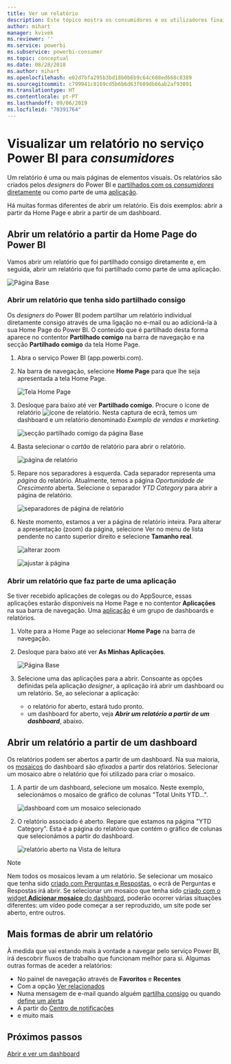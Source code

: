 ```yaml
---
title: Ver um relatório
description: Este tópico mostra os consumidores e os utilizadores finais do Power BI que tiveram de abrir e ver um relatório do Power BI.
author: mihart
manager: kvivek
ms.reviewer: ''
ms.service: powerbi
ms.subservice: powerbi-consumer
ms.topic: conceptual
ms.date: 08/28/2018
ms.author: mihart
ms.openlocfilehash: e02d7bfa295b3bd18b0b6b9c64c688ed668c8389
ms.sourcegitcommit: c799941c8169cd5b6b6d63f609db66ab2af93891
ms.translationtype: HT
ms.contentlocale: pt-PT
ms.lasthandoff: 09/06/2019
ms.locfileid: "70391764"
---
```

# <a name="view-a-report-in-the-power-bi-service-for-consumers"></a>Visualizar um relatório no serviço Power BI para *consumidores*
Um relatório é uma ou mais páginas de elementos visuais. Os relatórios são criados pelos *designers* do Power BI e [partilhados com os *consumidores* diretamente](end-user-shared-with-me.md) ou como parte de uma [aplicação](end-user-apps.md). 

Há muitas formas diferentes de abrir um relatório. Eis dois exemplos: abrir a partir da Home Page e abrir a partir de um dashboard. 

<!-- add art-->


## <a name="open-a-report-from-power-bi-home"></a>Abrir um relatório a partir da Home Page do Power BI
Vamos abrir um relatório que foi partilhado consigo diretamente e, em seguida, abrir um relatório que foi partilhado como parte de uma aplicação.

   ![Página Base](./media/end-user-report-open/power-bi-home-canvas.png)

### <a name="open-a-report-that-has-been-shared-with-you"></a>Abrir um relatório que tenha sido partilhado consigo
Os *designers* do Power BI podem partilhar um relatório individual diretamente consigo através de uma ligação no e-mail ou ao adicioná-la à sua Home Page do Power BI. O conteúdo que é partilhado desta forma aparece no contentor **Partilhado comigo** na barra de navegação e na secção **Partilhado comigo** da tela Home Page.

1. Abra o serviço Power BI (app.powerbi.com).

2. Na barra de navegação, selecione **Home Page** para que lhe seja apresentada a tela Home Page.  

   ![Tela Home Page](./media/end-user-report-open/power-bi-select-home-new.png)
   
3. Desloque para baixo até ver **Partilhado comigo**. Procure o ícone de relatório ![ícone de relatório](./media/end-user-report-open/power-bi-report-icon.png). Nesta captura de ecrã, temos um dashboard e um relatório denominado *Exemplo de vendas e marketing*. 
   
   ![secção partilhado comigo da página Base](./media/end-user-report-open/power-bi-shared-new.png)

4. Basta selecionar o *cartão* de relatório para abrir o relatório.

   ![página de relatório](./media/end-user-report-open/power-bi-open.png)

5. Repare nos separadores à esquerda.  Cada separador representa uma *página* do relatório. Atualmente, temos a página *Oportunidade de Crescimento* aberta. Selecione o separador *YTD Category* para abrir a página de relatório. 

   ![separadores de página de relatório](./media/end-user-report-open/power-bi-ytd.png)

6. Neste momento, estamos a ver a página de relatório inteira. Para alterar a apresentação (zoom) da página, selecione Ver no menu de lista pendente no canto superior direito e selecione **Tamanho real**.

   ![alterar zoom](./media/end-user-report-open/power-bi-fit-new.png)

   ![ajustar à página](./media/end-user-report-open/power-bi-actual.png)

### <a name="open-a-report-that-is-part-of-an-app"></a>Abrir um relatório que faz parte de uma aplicação
Se tiver recebido aplicações de colegas ou do AppSource, essas aplicações estarão disponíveis na Home Page e no contentor **Aplicações** na sua barra de navegação. Uma [aplicação](end-user-apps.md) é um grupo de dashboards e relatórios.

1. Volte para a Home Page ao selecionar **Home Page** na barra de navegação.

7. Desloque para baixo até ver **As Minhas Aplicações**.

   ![Página Base](./media/end-user-report-open/power-bi-my-apps.png)

8. Selecione uma das aplicações para a abrir. Consoante as opções definidas pela aplicação *designer*, a aplicação irá abrir um dashboard ou um relatório. Se, ao selecionar a aplicação:
    - o relatório for aberto, estará tudo pronto.
    - um dashboard for aberto, veja ***Abrir um relatório a partir de um dashboard***, abaixo.


## <a name="open-a-report-from-a-dashboard"></a>Abrir um relatório a partir de um dashboard
Os relatórios podem ser abertos a partir de um dashboard. Na sua maioria, os [mosaicos](end-user-tiles.md) do dashboard são *afixados* a partir dos relatórios. Selecionar um mosaico abre o relatório que foi utilizado para criar o mosaico. 

1. A partir de um dashboard, selecione um mosaico. Neste exemplo, selecionámos o mosaico de gráfico de colunas "Total Units YTD...".

    ![dashboard com um mosaico selecionado](./media/end-user-report-open/power-bi-dashboard.png)

2.  O relatório associado é aberto. Repare que estamos na página "YTD Category". Esta é a página do relatório que contém o gráfico de colunas que selecionámos a partir do dashboard.

    ![relatório aberto na Vista de leitura](./media/end-user-report-open/power-bi-report-tabs.png)

> [!NOTE]
> Nem todos os mosaicos levam a um relatório. Se selecionar um mosaico que tenha sido [criado com Perguntas e Respostas](end-user-q-and-a.md), o ecrã de Perguntas e Respostas irá abrir. Se selecionar um mosaico que tenha sido [criado com o widget **Adicionar mosaico** do dashboard](../service-dashboard-add-widget.md), poderão ocorrer várias situações diferentes: um vídeo pode começar a ser reproduzido, um site pode ser aberto, entre outros.  


##  <a name="still-more-ways-to-open-a-report"></a>Mais formas de abrir um relatório
À medida que vai estando mais à vontade a navegar pelo serviço Power BI, irá descobrir fluxos de trabalho que funcionam melhor para si. Algumas outras formas de aceder a relatórios:
- No painel de navegação através de **Favoritos** e **Recentes**    
- Com a opção [Ver relacionados](end-user-related.md)    
- Numa mensagem de e-mail quando alguém [partilha consigo](../service-share-reports.md) ou quando [define um alerta](end-user-alerts.md)    
- A partir do [Centro de notificações](end-user-notification-center.md)    
- e muito mais

## <a name="next-steps"></a>Próximos passos
[Abrir e ver um dashboard](end-user-dashboard-open.md)

